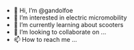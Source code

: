 - 👋 Hi, I’m @gandolfoe
- 👀 I’m interested in electric micromobility
- 🌱 I’m currently learning about scooters
- 💞️ I’m looking to collaborate on ...
- 📫 How to reach me ...

<!---
gandolfoe/gandolfoe is a ✨ special ✨ repository because its `README.md` (this file) appears on your GitHub profile.
You can click the Preview link to take a look at your changes.
--->
